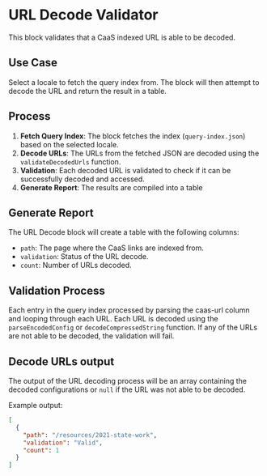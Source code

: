 # URL Decode Validator

This block validates that a CaaS indexed URL is able to be decoded.

## Use Case

Select a locale to fetch the query index from.
The block will then attempt to decode the URL and return the result in a table.

## Process

1. **Fetch Query Index**: The block fetches the index (`query-index.json`) based on the selected locale.
2. **Decode URLs**: The URLs from the fetched JSON are decoded using the `validateDecodedUrls` function.
3. **Validation**: Each decoded URL is validated to check if it can be successfully decoded and accessed.
4. **Generate Report**: The results are compiled into a table

## Generate Report

The URL Decode block will create a table with the following columns:

- `path`: The page where the CaaS links are indexed from.
- `validation`: Status of the URL decode.
- `count`: Number of URLs decoded.

## Validation Process

Each entry in the query index processed by parsing the caas-url column and looping through each URL. Each URL is decoded using the `parseEncodedConfig` or `decodeCompressedString` function. If any of the URLs are not able to be decoded, the validation will fail.

## Decode URLs output

The output of the URL decoding process will be an array containing the decoded configurations or `null` if the URL was not able to be decoded.

Example output:

```json
[
  {
    "path": "/resources/2021-state-work",
    "validation": "Valid",
    "count": 1
  }
]
```
